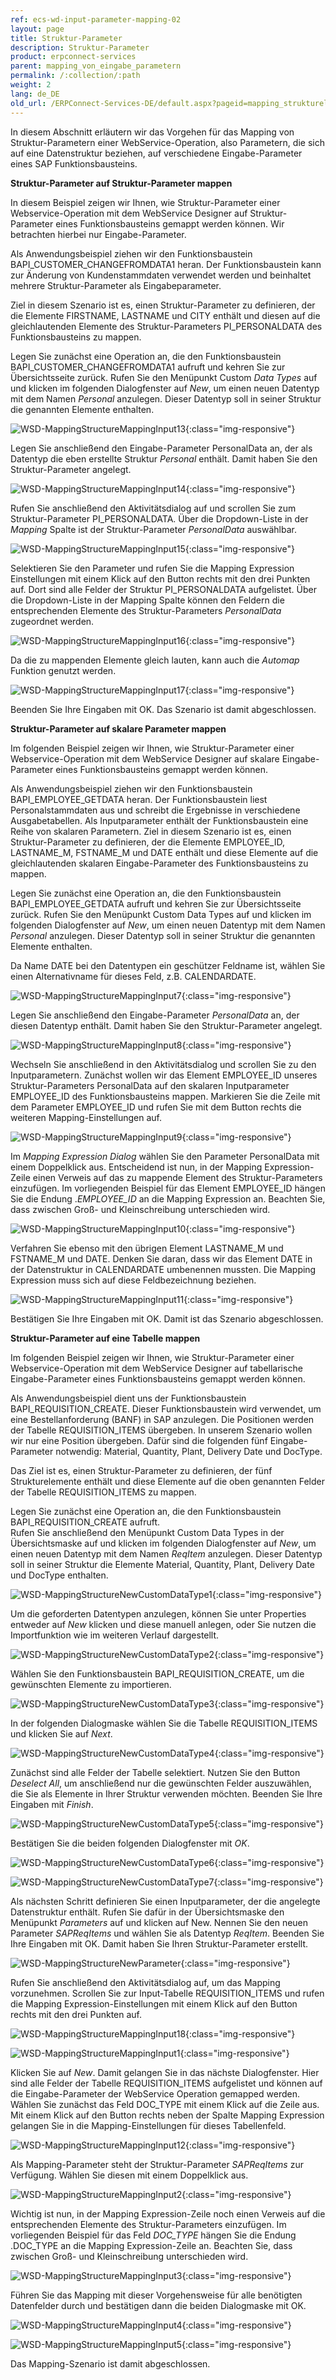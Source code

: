```yaml
---
ref: ecs-wd-input-parameter-mapping-02
layout: page
title: Struktur-Parameter
description: Struktur-Parameter
product: erpconnect-services
parent: mapping_von_eingabe_parametern
permalink: /:collection/:path
weight: 2
lang: de_DE
old_url: /ERPConnect-Services-DE/default.aspx?pageid=mapping_struktureller_parameter
---
```


In diesem Abschnitt erläutern wir das Vorgehen für das Mapping von Struktur-Parametern einer WebService-Operation, also Parametern, die sich auf eine Datenstruktur beziehen, auf verschiedene Eingabe-Parameter eines SAP Funktionsbausteins. 

**Struktur-Parameter auf Struktur-Parameter mappen**

In diesem Beispiel zeigen wir Ihnen, wie Struktur-Parameter einer Webservice-Operation mit dem WebService Designer auf Struktur-Parameter eines Funktionsbausteins gemappt werden können. Wir betrachten hierbei nur Eingabe-Parameter.  

Als Anwendungsbeispiel ziehen wir den Funktionsbaustein BAPI_CUSTOMER_CHANGEFROMDATA1 heran. Der Funktionsbaustein kann zur Änderung von Kundenstammdaten verwendet werden und beinhaltet mehrere Struktur-Parameter als Eingabeparameter. 

Ziel in diesem Szenario ist es, einen Struktur-Parameter zu definieren, der die Elemente FIRSTNAME, LASTNAME und CITY enthält und diesen auf die gleichlautenden Elemente des Struktur-Parameters PI_PERSONALDATA des Funktionsbausteins zu mappen.

Legen Sie zunächst eine Operation an, die den Funktionsbaustein BAPI_CUSTOMER_CHANGEFROMDATA1 aufruft und kehren Sie zur Übersichtsseite zurück. Rufen Sie den Menüpunkt Custom *Data Types* auf und klicken im folgenden Dialogfenster auf *New*, um einen neuen Datentyp mit dem Namen *Personal* anzulegen. Dieser Datentyp soll in seiner Struktur die genannten Elemente enthalten.

![WSD-MappingStructureMappingInput13](/img/content/WSD-MappingStructureMappingInput13.png){:class="img-responsive"}

Legen Sie anschließend den Eingabe-Parameter PersonalData an, der als Datentyp die eben erstellte Struktur *Personal* enthält. Damit haben Sie den Struktur-Parameter angelegt.

![WSD-MappingStructureMappingInput14](/img/content/WSD-MappingStructureMappingInput14.png){:class="img-responsive"}

Rufen Sie anschließend den Aktivitätsdialog auf und scrollen Sie zum Struktur-Parameter PI_PERSONALDATA. Über die Dropdown-Liste in der *Mapping* Spalte ist der Struktur-Parameter *PersonalData* auswählbar.   


![WSD-MappingStructureMappingInput15](/img/content/WSD-MappingStructureMappingInput15.png){:class="img-responsive"}

Selektieren Sie den Parameter und rufen Sie die Mapping Expression Einstellungen mit einem Klick auf den Button rechts mit den drei Punkten auf. Dort sind alle Felder der Struktur PI_PERSONALDATA aufgelistet. Über die Dropdown-Liste in der Mapping Spalte können den Feldern die entsprechenden Elemente des Struktur-Parameters *PersonalData* zugeordnet werden. 

![WSD-MappingStructureMappingInput16](/img/content/WSD-MappingStructureMappingInput16.png){:class="img-responsive"}

Da die zu mappenden Elemente gleich lauten, kann auch die *Automap* Funktion genutzt werden. 

![WSD-MappingStructureMappingInput17](/img/content/WSD-MappingStructureMappingInput17.png){:class="img-responsive"}

Beenden Sie Ihre Eingaben mit OK. Das Szenario ist damit abgeschlossen. 


**Struktur-Parameter auf skalare Parameter mappen**

Im folgenden Beispiel zeigen wir Ihnen, wie Struktur-Parameter einer Webservice-Operation mit dem WebService Designer auf skalare Eingabe-Parameter eines Funktionsbausteins gemappt werden können. 

Als Anwendungsbeispiel ziehen wir den Funktionsbaustein BAPI_EMPLOYEE_GETDATA heran. Der Funktionsbaustein liest Personalstammdaten aus und schreibt die Ergebnisse in verschiedene Ausgabetabellen. Als Inputparameter  enthält der Funktionsbaustein eine Reihe von skalaren Parametern. 
Ziel in diesem Szenario ist es, einen Struktur-Parameter zu definieren, der die Elemente EMPLOYEE_ID, LASTNAME_M, FSTNAME_M und DATE enthält und diese Elemente auf die gleichlautenden skalaren Eingabe-Parameter des Funktionsbausteins zu mappen.

Legen Sie zunächst eine Operation an, die den Funktionsbaustein BAPI_EMPLOYEE_GETDATA aufruft und kehren Sie zur Übersichtsseite zurück. Rufen Sie den Menüpunkt Custom Data Types auf und klicken im folgenden Dialogfenster auf *New*, um einen neuen Datentyp mit dem Namen *Personal* anzulegen. Dieser Datentyp soll in seiner Struktur die genannten Elemente enthalten.

Da Name DATE bei den Datentypen ein geschützer Feldname ist, wählen Sie einen Alternativname für dieses Feld, z.B. CALENDARDATE. 

![WSD-MappingStructureMappingInput7](/img/content/WSD-MappingStructureMappingInput7.png){:class="img-responsive"}

Legen Sie anschließend den Eingabe-Parameter *PersonalData* an, der diesen Datentyp enthält. Damit haben Sie den Struktur-Parameter angelegt.

![WSD-MappingStructureMappingInput8](/img/content/WSD-MappingStructureMappingInput8.png){:class="img-responsive"}

Wechseln Sie anschließend in den Aktivitätsdialog und scrollen Sie zu den Inputparametern. Zunächst wollen wir das Element EMPLOYEE_ID unseres Struktur-Parameters PersonalData auf den skalaren Inputparameter EMPLOYEE_ID des Funktionsbausteins mappen. Markieren Sie die Zeile mit dem Parameter EMPLOYEE_ID und rufen Sie mit dem Button rechts die weiteren Mapping-Einstellungen auf.   

![WSD-MappingStructureMappingInput9](/img/content/WSD-MappingStructureMappingInput9.png){:class="img-responsive"}

Im *Mapping Expression Dialog* wählen Sie den Parameter PersonalData mit einem Doppelklick aus. Entscheidend ist nun, in der Mapping Expression-Zeile einen Verweis auf das zu mappende Element des Struktur-Parameters einzufügen. Im vorliegenden Beispiel für das Element EMPLOYEE_ID hängen Sie die Endung .*EMPLOYEE_ID* an die Mapping Expression an. Beachten Sie, dass zwischen Groß- und Kleinschreibung unterschieden wird.

![WSD-MappingStructureMappingInput10](/img/content/WSD-MappingStructureMappingInput10.png){:class="img-responsive"}

Verfahren Sie ebenso mit den übrigen Element LASTNAME_M und FSTNAME_M und DATE. Denken Sie daran, dass wir das Element DATE in der Datenstruktur in CALENDARDATE umbenennen mussten. Die Mapping Expression muss sich auf diese Feldbezeichnung beziehen. 

![WSD-MappingStructureMappingInput11](/img/content/WSD-MappingStructureMappingInput11.png){:class="img-responsive"}

Bestätigen Sie Ihre Eingaben mit OK. Damit ist das Szenario abgeschlossen.  


**Struktur-Parameter auf eine Tabelle mappen** 

Im folgenden Beispiel zeigen wir Ihnen, wie Struktur-Parameter einer Webservice-Operation mit dem WebService Designer auf tabellarische Eingabe-Parameter eines Funktionsbausteins gemappt werden können. 

Als Anwendungsbeispiel dient uns der Funktionsbaustein BAPI_REQUISITION_CREATE. Dieser Funktionsbaustein wird verwendet, um eine Bestellanforderung (BANF) in SAP anzulegen. Die Positionen werden der Tabelle REQUISITION_ITEMS übergeben.
In unserem Szenario wollen wir nur eine Position übergeben. Dafür sind die folgenden fünf Eingabe-Parameter notwendig: Material, Quantity, Plant, Delivery Date und DocType.

Das Ziel ist es, einen Struktur-Parameter zu definieren, der fünf Strukturelemente enthält und diese Elemente auf die oben genannten Felder der Tabelle REQUISITION_ITEMS zu mappen.  

Legen Sie zunächst eine Operation an, die den Funktionsbaustein BAPI_REQUISITION_CREATE aufruft. <br>
Rufen Sie anschließend den Menüpunkt Custom Data Types in der Übersichtsmaske auf und klicken im folgenden Dialogfenster auf *New*, um einen neuen Datentyp mit dem Namen *ReqItem* anzulegen. Dieser Datentyp soll in seiner Struktur die Elemente Material, Quantity, Plant, Delivery Date und DocType enthalten.

![WSD-MappingStructureNewCustomDataType1](/img/content/WSD-MappingStructureNewCustomDataType1.png){:class="img-responsive"}

Um die geforderten Datentypen anzulegen, können Sie unter Properties entweder auf *New* klicken und diese manuell anlegen, oder Sie nutzen die Importfunktion wie im weiteren Verlauf dargestellt.

![WSD-MappingStructureNewCustomDataType2](/img/content/WSD-MappingStructureNewCustomDataType2.png){:class="img-responsive"}

Wählen Sie den Funktionsbaustein BAPI_REQUISITION_CREATE, um die gewünschten Elemente zu importieren.

![WSD-MappingStructureNewCustomDataType3](/img/content/WSD-MappingStructureNewCustomDataType3.png){:class="img-responsive"}

In der folgenden Dialogmaske wählen Sie die Tabelle REQUISITION_ITEMS und klicken Sie auf *Next*. 

![WSD-MappingStructureNewCustomDataType4](/img/content/WSD-MappingStructureNewCustomDataType4.png){:class="img-responsive"}

Zunächst sind alle Felder der Tabelle selektiert. Nutzen Sie den Button *Deselect All*, um anschließend nur die gewünschten Felder auszuwählen, die Sie als Elemente in Ihrer Struktur verwenden möchten. Beenden Sie Ihre Eingaben mit *Finish*.

![WSD-MappingStructureNewCustomDataType5](/img/content/WSD-MappingStructureNewCustomDataType5.png){:class="img-responsive"}

Bestätigen Sie die beiden folgenden Dialogfenster mit *OK*.

![WSD-MappingStructureNewCustomDataType6](/img/content/WSD-MappingStructureNewCustomDataType6.png){:class="img-responsive"}

![WSD-MappingStructureNewCustomDataType7](/img/content/WSD-MappingStructureNewCustomDataType7.png){:class="img-responsive"}

Als nächsten Schritt definieren Sie einen Inputparameter, der die angelegte Datenstruktur enthält. Rufen Sie dafür in der Übersichtsmaske den Menüpunkt *Parameters* auf und klicken auf New. Nennen Sie den neuen Parameter *SAPReqItems* und wählen Sie als Datentyp *ReqItem*. Beenden Sie Ihre Eingaben mit OK. Damit haben Sie Ihren Struktur-Parameter erstellt.   

![WSD-MappingStructureNewParameter](/img/content/WSD-MappingStructureNewParameter.png){:class="img-responsive"}

Rufen Sie anschließend den Aktivitätsdialog auf, um das Mapping vorzunehmen. Scrollen Sie zur Input-Tabelle REQUISITION_ITEMS und rufen die Mapping Expression-Einstellungen mit einem Klick auf den Button rechts mit den drei Punkten auf. 

![WSD-MappingStructureMappingInput18](/img/content/WSD-MappingStructureMappingInput18.png){:class="img-responsive"}

![WSD-MappingStructureMappingInput1](/img/content/WSD-MappingStructureMappingInput1.png){:class="img-responsive"}

Klicken Sie auf *New*. Damit gelangen Sie in das nächste Dialogfenster. Hier sind alle Felder der Tabelle REQUISITION_ITEMS aufgelistet und können auf die Eingabe-Parameter der WebService Operation gemapped werden. Wählen Sie zunächst das Feld DOC_TYPE mit einem Klick auf die Zeile aus. Mit einem Klick auf den Button rechts neben der Spalte Mapping Expression gelangen Sie in die Mapping-Einstellungen für dieses Tabellenfeld.

![WSD-MappingStructureMappingInput12](/img/content/WSD-MappingStructureMappingInput12.png){:class="img-responsive"}

Als Mapping-Parameter steht der Struktur-Parameter *SAPReqItems* zur Verfügung. 
Wählen Sie diesen mit einem Doppelklick aus. 

![WSD-MappingStructureMappingInput2](/img/content/WSD-MappingStructureMappingInput2.png){:class="img-responsive"}

Wichtig ist nun, in der Mapping Expression-Zeile noch einen Verweis auf die entsprechenden Elemente des Struktur-Parameters einzufügen. Im vorliegenden Beispiel für das Feld *DOC_TYPE* hängen Sie die Endung .DOC_TYPE an die Mapping Expression-Zeile an. Beachten Sie, dass zwischen Groß- und Kleinschreibung unterschieden wird.

![WSD-MappingStructureMappingInput3](/img/content/WSD-MappingStructureMappingInput3.png){:class="img-responsive"}

Führen Sie das Mapping mit dieser Vorgehensweise für alle benötigten Datenfelder durch und bestätigen dann die beiden Dialogmaske mit OK.

![WSD-MappingStructureMappingInput4](/img/content/WSD-MappingStructureMappingInput4.png){:class="img-responsive"}

![WSD-MappingStructureMappingInput5](/img/content/WSD-MappingStructureMappingInput5.png){:class="img-responsive"}

Das Mapping-Szenario ist damit abgeschlossen. 
